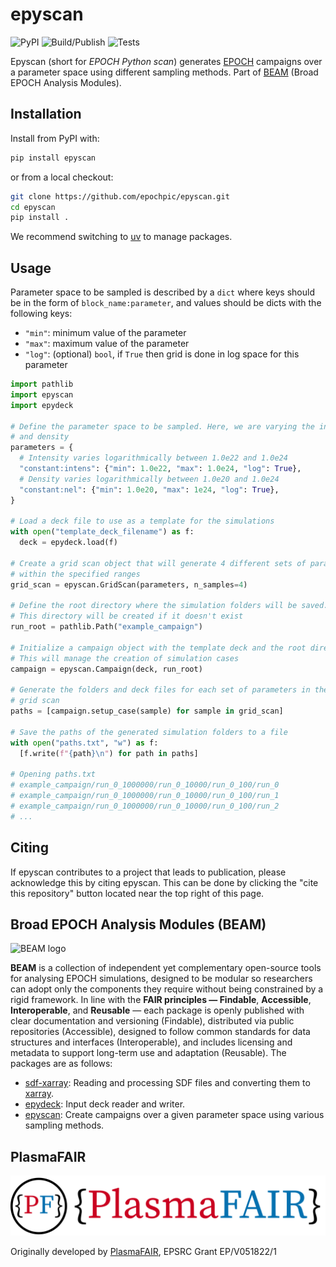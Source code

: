 # epyscan

![PyPI](https://img.shields.io/pypi/v/epyscan?color=blue)
![Build/Publish](https://github.com/epochpic/epyscan/actions/workflows/build_publish.yml/badge.svg)
![Tests](https://github.com/epochpic/epyscan/actions/workflows/tests.yml/badge.svg)

Epyscan (short for *EPOCH Python scan*) generates [EPOCH](https://epochpic.github.io/) campaigns over a parameter space using different sampling methods. Part of [BEAM](#broad-epoch-analysis-modules-beam) (Broad EPOCH Analysis Modules).

## Installation

Install from PyPI with:

```bash
pip install epyscan
```

or from a local checkout:

```bash
git clone https://github.com/epochpic/epyscan.git
cd epyscan
pip install .
```

We recommend switching to [uv](https://docs.astral.sh/uv/) to manage packages.

## Usage

Parameter space to be sampled is described by a `dict` where keys
should be in the form of `block_name:parameter`, and values should
be dicts with the following keys:

- `"min"`: minimum value of the parameter
- `"max"`: maximum value of the parameter
- `"log"`: (optional) `bool`, if `True` then grid is done in
  log space for this parameter

```python
import pathlib
import epyscan
import epydeck

# Define the parameter space to be sampled. Here, we are varying the intensity
# and density
parameters = {
  # Intensity varies logarithmically between 1.0e22 and 1.0e24
  "constant:intens": {"min": 1.0e22, "max": 1.0e24, "log": True},
  # Density varies logarithmically between 1.0e20 and 1.0e24
  "constant:nel": {"min": 1.0e20, "max": 1e24, "log": True},
}

# Load a deck file to use as a template for the simulations
with open("template_deck_filename") as f:
  deck = epydeck.load(f)

# Create a grid scan object that will generate 4 different sets of parameters 
# within the specified ranges
grid_scan = epyscan.GridScan(parameters, n_samples=4)

# Define the root directory where the simulation folders will be saved. 
# This directory will be created if it doesn't exist
run_root = pathlib.Path("example_campaign")

# Initialize a campaign object with the template deck and the root directory. 
# This will manage the creation of simulation cases
campaign = epyscan.Campaign(deck, run_root)

# Generate the folders and deck files for each set of parameters in the
# grid scan
paths = [campaign.setup_case(sample) for sample in grid_scan]

# Save the paths of the generated simulation folders to a file
with open("paths.txt", "w") as f:
  [f.write(f"{path}\n") for path in paths]

# Opening paths.txt
# example_campaign/run_0_1000000/run_0_10000/run_0_100/run_0
# example_campaign/run_0_1000000/run_0_10000/run_0_100/run_1
# example_campaign/run_0_1000000/run_0_10000/run_0_100/run_2
# ...
```

## Citing

If epyscan contributes to a project that leads to publication, please acknowledge this by citing epyscan. This can be done by clicking the "cite this repository" button located near the top right of this page.

## Broad EPOCH Analysis Modules (BEAM)

![BEAM logo](./BEAM.png)

**BEAM** is a collection of independent yet complementary open-source tools for analysing EPOCH simulations, designed to be modular so researchers can adopt only the components they require without being constrained by a rigid framework. In line with the **FAIR principles — Findable**, **Accessible**, **Interoperable**, and **Reusable** — each package is openly published with clear documentation and versioning (Findable), distributed via public repositories (Accessible), designed to follow common standards for data structures and interfaces (Interoperable), and includes licensing and metadata to support long-term use and adaptation (Reusable). The packages are as follows:

- [sdf-xarray](https://github.com/epochpic/sdf-xarray): Reading and processing SDF files and converting them to [xarray](https://docs.xarray.dev/en/stable/).
- [epydeck](https://github.com/epochpic/epydeck): Input deck reader and writer.
- [epyscan](https://github.com/epochpic/epyscan): Create campaigns over a given parameter space using various sampling methods.

## PlasmaFAIR

![PlasmaFAIR logo](PlasmaFAIR.svg)

Originally developed by [PlasmaFAIR](https://plasmafair.github.io), EPSRC Grant EP/V051822/1
